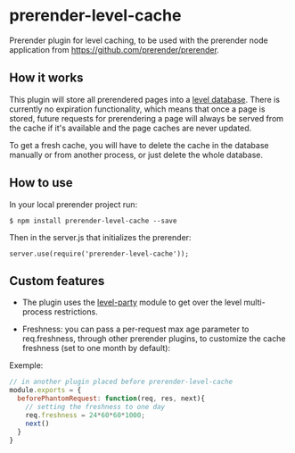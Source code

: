 prerender-level-cache
=======================

Prerender plugin for level caching, to be used with the prerender node application from https://github.com/prerender/prerender.

How it works
------------

This plugin will store all prerendered pages into a [level database](https://github.com/rvagg/node-levelup). There is currently no expiration functionality, which means that once a page is stored, future requests for prerendering a page will always be served from the cache if it's available and the page caches are never updated.

To get a fresh cache, you will have to delete the cache in the database manually or from another process, or just delete the whole database.

How to use
----------

In your local prerender project run:

    $ npm install prerender-level-cache --save

Then in the server.js that initializes the prerender:

    server.use(require('prerender-level-cache'));

Custom features
-------------
* The plugin uses the [level-party](https://github.com/substack/level-party) module to get over the level multi-process restrictions.

* Freshness: you can pass a per-request max age parameter to req.freshness, through other prerender plugins, to customize the cache freshness (set to one month by default):

Exemple:
```javascript
// in another plugin placed before prerender-level-cache
module.exports = {
  beforePhantomRequest: function(req, res, next){
    // setting the freshness to one day
    req.freshness = 24*60*60*1000;
    next()
  }
}
```
